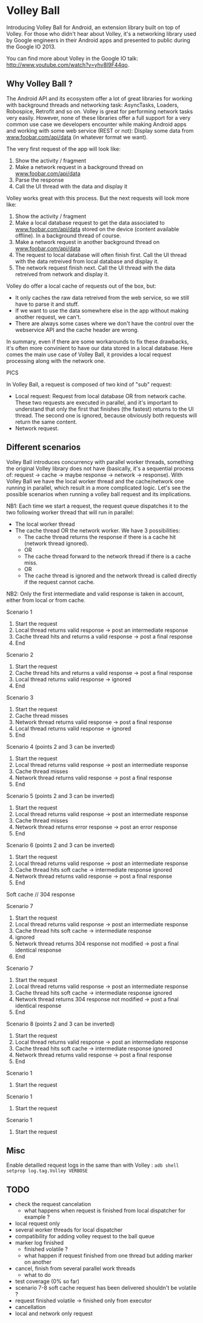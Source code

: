 # Volley Ball

Introducing Volley Ball for Android, an extension library built on top of Volley. For those who didn't hear about Volley, it's a networking library used by Google engineers in their Android apps and presented to public during the Google IO 2013.

You can find more about Volley in the Google IO talk: <http://www.youtube.com/watch?v=yhv8l9F44qo>.


## Why Volley Ball ?

The Android API and its ecosystem offer a lot of great libraries for working with background threads and networking task: AsyncTasks, Loaders, Robospice, Retrofit and so on. Volley is great for performing network tasks very easily. However, none of these libraries offer a full support for a very common use case we developers encounter while making Android apps and working with some web service (REST or not): Display some data from www.foobar.com/api/data (in whatever format we want).

The very first request of the app will look like:

1. Show the activity / fragment
2. Make a network request in a background thread on www.foobar.com/api/data
3. Parse the response
4. Call the UI thread with the data and display it


Volley works great with this process. But the next requests will look more like:

1. Show the activity / fragment
2. Make a local database request to get the data associated to www.foobar.com/api/data stored on the device (content available offline). In a background thread of course.
3. Make a network request in another background thread on www.foobar.com/api/data
4. The request to local database will often finish first. Call the UI thread with the data retreived from local database and display it.
5. The network request finish next. Call the UI thread with the data retreived from network and display it.


Volley do offer a local cache of requests out of the box, but:
- It only caches the raw data retreived from the web service, so we still have to parse it and stuff.
- If we want to use the data somewhere else in the app without making another request, we can't.
- There are always some cases where we don't have the control over the webservice API and the cache header are wrong.

In summary, even if there are some workarounds to fix these drawbacks, it's often more convinient to have our data stored in a local database. Here comes the main use case of Volley Ball, it provides a local request processing along with the network one.

PICS


In Volley Ball, a request is composed of two kind of "sub" request:

- Local request: Request from local database OR from network cache. These two requests are executed in parallel, and it's important to understand that only the first that finishes (the fastest) returns to the UI thread. The second one is ignored, because obviously both requests will return the same content.
- Network request.


## Different scenarios

Volley Ball introduces concurrency with parallel worker threads, something the original Volley library does not have (basically, it's a sequential process of: request -> cache -> maybe response -> network -> response). With Volley Ball we have the local worker thread and the cache/network one running in parallel, which result in a more complicated logic. Let's see the possible scenarios when running a volley ball request and its implications.

NB1: Each time we start a request, the request queue dispatches it to the two following worker thread that will run in parallel:

- The local worker thread
- The cache thread OR the network worker. We have 3 possibilities:
	- The cache thread returns the response if there is a cache hit (network thread ignored).
	- OR
	- The cache thread forward to the network thread if there is a cache miss.
	- OR
	- The cache thread is ignored and the network thread is called directly if the request cannot cache.
	
NB2: Only the first intermediate and valid response is taken in account, either from local or from cache.

Scenario 1

1. Start the request
2. Local thread returns valid response -> post an intermediate response
3. Cache thread hits and returns a valid response -> post a final response
4. End

Scenario 2

1. Start the request
2. Cache thread hits and returns a valid response -> post a final response
3. Local thread returns valid response -> ignored
4. End

Scenario 3

1. Start the request
2. Cache thread misses
3. Network thread returns valid response -> post a final response
4. Local thread returns valid response -> ignored
5. End

Scenario 4 (points 2 and 3 can be inverted)

1. Start the request
2. Local thread returns valid response -> post an intermediate response
3. Cache thread misses
4. Network thread returns valid response -> post a final response
5. End 

Scenario 5 (points 2 and 3 can be inverted)

1. Start the request
2. Local thread returns valid response -> post an intermediate response
3. Cache thread misses
4. Network thread returns error response -> post an error response
5. End

Scenario 6 (points 2 and 3 can be inverted)

1. Start the request
2. Local thread returns valid response -> post an intermediate response
3. Cache thread hits soft cache -> intermediate response ignored
4. Network thread returns valid response -> post a final response
5. End 


Soft cache // 304 response

Scenario 7 

1. Start the request
2. Local thread returns valid response -> post an intermediate response
3. Cache thread hits soft cache -> intermediate response
4. ignored
4. Network thread returns 304 response not modified -> post a final identical response
5. End 


Scenario 7

1. Start the request
2. Local thread returns valid response -> post an intermediate response
3. Cache thread hits soft cache -> intermediate response ignored
4. Network thread returns 304 response not modified -> post a final identical response
5. End 


Scenario 8 (points 2 and 3 can be inverted)

1. Start the request
2. Local thread returns valid response -> post an intermediate response
3. Cache thread hits soft cache -> intermediate response ignored
4. Network thread returns valid response  -> post a final response
5. End 


Scenario 1

1. Start the request


Scenario 1

1. Start the request


Scenario 1

1. Start the request






## Misc

Enable detailled request logs in the same than with Volley : `adb shell setprop log.tag.Volley VERBOSE`




## TODO

- check the request cancelation
	- what happens when request is finished from local dispatcher for example ?
- local request only
- several worker threads for local dispatcher
- compatibility for adding volley request to the ball queue
- marker log finished
    - finished volatile ?
    - what happen if request finished from one thread but adding marker on another
- cancel, finish from several parallel work threads
    - what to do
- test coverage (0% so far)
- scenario 7-8 soft cache request has been delivered shouldn't be volatile ?
- request finished volatile -> finished only from executor
- cancellation 
- local and network only request